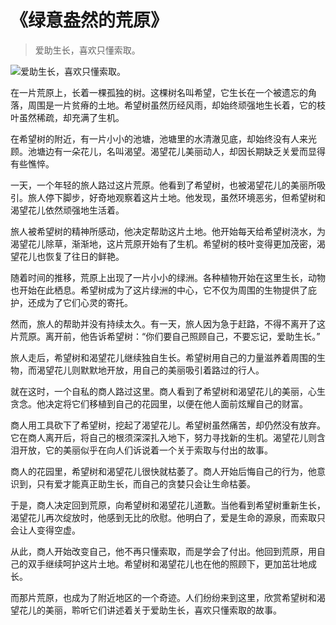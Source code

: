 # 《绿意盎然的荒原》
> 爱助生长，喜欢只懂索取。


![爱助生长，喜欢只懂索取。](/images/aca878407d5a468a9d72d0740e50836c.jpg)

在一片荒原上，长着一棵孤独的树。这棵树名叫希望，它生长在一个被遗忘的角落，周围是一片贫瘠的土地。希望树虽然历经风雨，却始终顽强地生长着，它的枝叶虽然稀疏，却充满了生机。

在希望树的附近，有一片小小的池塘，池塘里的水清澈见底，却始终没有人来光顾。池塘边有一朵花儿，名叫渴望。渴望花儿美丽动人，却因长期缺乏关爱而显得有些憔悴。

一天，一个年轻的旅人路过这片荒原。他看到了希望树，也被渴望花儿的美丽所吸引。旅人停下脚步，好奇地观察着这片土地。他发现，虽然环境恶劣，但希望树和渴望花儿依然顽强地生活着。

旅人被希望树的精神所感动，他决定帮助这片土地。他开始每天给希望树浇水，为渴望花儿除草，渐渐地，这片荒原开始有了生机。希望树的枝叶变得更加茂密，渴望花儿也恢复了往日的鲜艳。

随着时间的推移，荒原上出现了一片小小的绿洲。各种植物开始在这里生长，动物也开始在此栖息。希望树成为了这片绿洲的中心，它不仅为周围的生物提供了庇护，还成为了它们心灵的寄托。

然而，旅人的帮助并没有持续太久。有一天，旅人因为急于赶路，不得不离开了这片荒原。离开前，他告诉希望树：“你们要自己照顾自己，不要忘记，爱助生长。”

旅人走后，希望树和渴望花儿继续独自生长。希望树用自己的力量滋养着周围的生物，而渴望花儿则默默地开放，用自己的美丽吸引着路过的行人。

就在这时，一个自私的商人路过这里。商人看到了希望树和渴望花儿的美丽，心生贪念。他决定将它们移植到自己的花园里，以便在他人面前炫耀自己的财富。

商人用工具砍下了希望树，挖起了渴望花儿。希望树虽然痛苦，却仍然没有放弃。它在商人离开后，将自己的根须深深扎入地下，努力寻找新的生机。渴望花儿则含泪开放，它的美丽似乎在向人们诉说着一个关于索取与付出的故事。

商人的花园里，希望树和渴望花儿很快就枯萎了。商人开始后悔自己的行为，他意识到，只有爱才能真正助生长，而自己的贪婪只会让生命枯萎。

于是，商人决定回到荒原，向希望树和渴望花儿道歉。当他看到希望树重新生长，渴望花儿再次绽放时，他感到无比的欣慰。他明白了，爱是生命的源泉，而索取只会让人变得空虚。

从此，商人开始改变自己，他不再只懂索取，而是学会了付出。他回到荒原，用自己的双手继续呵护这片土地。希望树和渴望花儿也在他的照顾下，更加茁壮地成长。

而那片荒原，也成为了附近地区的一个奇迹。人们纷纷来到这里，欣赏希望树和渴望花儿的美丽，聆听它们讲述着关于爱助生长，喜欢只懂索取的故事。